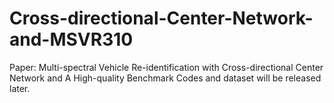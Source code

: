 # Cross-directional-Center-Network-and-MSVR310
Paper: Multi-spectral Vehicle Re-identification with Cross-directional  Center Network and A High-quality Benchmark
Codes and dataset will be released later.
